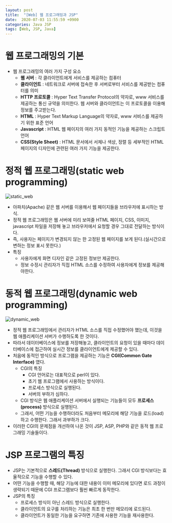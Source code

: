 ```yaml
---
layout: post
title:  "[Web] 웹 프로그래밍과 JSP"
date:  2020-07-03 11:55:59 +0900
categories: Java JSP
tags: [Web, JSP, Java]
---
```


# 웹 프로그래밍의 기본
   - 웹 프로그래밍의 여러 가지 구성 요소
        + **웹 서버** : 각 클라이언트에게 서비스를 제공하는 컴퓨터
        + **클라이언트** : 네트워크로 서버에 접속한 후 서버로부터 서비스를 제공받는 컴퓨터를 의미
        + **HTTP 프로토콜** : Hyper Text Transfer Protocol의 약자로, www 서비스를 제공하는 통신 규약을 의미한다.
        웹 서버와 클라이언트는 이 프로토콜을 이용해 정보를 주고받는다.
        + **HTML** : Hyper Text Markup Language의 약자로, www 서비스를 제공하기 위한 표준 언어
        + **Javascript** : HTML 웹 페이지의 여러 가지 동적인 기능을 제공하는 스크립트 언어
        + **CSS(Style Sheet)** : HTML 문서에서 서체나 색상, 정렬 등 세부적인 HTML 페이지의 디자인에 관련된 여러 가지 기능을 제공한다.
        
# 정적 웹 프로그래밍(static web programming)
![static_web](https://user-images.githubusercontent.com/43199318/86431241-3c3d8a00-bd2f-11ea-9041-933c45cc31c1.png "정적 웹")
   - 아파치(Apache) 같은 웹 서버를 이용해서 웹 페이지들을 브라우저에 표시하는 방식.
   - 정적 웹 프로그래밍은 웹 서버에 미리 보여줄 HTML 페이지, CSS, 이미지, javascript 파일을 저장해 놓고
    브라우저에서 요청할 경우 그대로 전달하는 방식이다.
   - 즉, 사용자는 페이지가 변경되지 않는 한 고정된 웹 페이지를 보게 된다.(실시간으로 변하는 정보 표시 못한다.)
   - 특징
        + 사용자에게 화면 디자인 같은 고정된 정보만 제공한다.
        + 정보 수정시 관리자가 직접 HTML 소스를 수정하여 사용자에게 정보를 제공해야한다.
        
# 동적 웹 프로그래밍(dynamic web programming)
![dynamic_web](https://user-images.githubusercontent.com/43199318/86431206-1d3ef800-bd2f-11ea-815b-db0b3e6e7351.png "동적 웹")
   - 정적 웹 프로그래밍에서 관리자가 HTML 소스를 직접 수정했어야 했는데, 이것을 웹 애플리케이션 서버가 수행하도록 한 것이다.
   - 따라서 데이터베이스에 정보를 저장해놓고, 클라이언트의 요청이 있을 때마다 데이터베이스에 접근하여 실시간 정보를 클라이언트에게 제공할 수 있다.
   - 처음에 동적인 방식으로 프로그램을 제공하는 기능은 **CGI(Common Gate Interface)** 였다.
        + CGI의 특징
            * CGI 언어로는 대표적으로 perl이 있다.
            * 초기 웹 프로그램에서 사용하는 방식이다.
            * 프로세스 방식으로 실행된다.
            * 서버의 부하가 심하다.
        + CGI 방식은 웹 애플리케이션 서버에서 실행되는 기능들이 모두 **프로세스(process)** 방식으로 실행된다.
        + 그래서, 어떤 기능을 수행하더라도 처음부터 메모리에 해당 기능을 로드(load)하고 수행한다. 그래서 과부하가 크다.
   - 이러한 CGI의 문제점을 개선하여 나온 것이 JSP, ASP, PHP와 같은 동적 웹 프로그래밍 기술들이다.
   
# JSP 프로그램의 특징
   - JSP는 기본적으로 **스레드(Thread)** 방식으로 실행한다. 그래서 CGI 방식보다는 효율적으로 기능을 수행할 수 있다.
   - 어떤 기능을 수행할 때, 해당 기능에 대한 내용이 이미 메모리에 있다면 로드 과정이 생략되기 때문에 CGI 프로그램보다 훨씬 빠르게 동작한다.
   - JSP의 특징
        + 프로세스 방식이 아닌 스레드 방식으로 실행한다.
        + 클라이언트의 요구를 처리하는 기능은 최초 한 번만 메모리에 로드된다.
        + 클라이언트가 동일한 기능을 요구하면 기존에 사용한 기능을 재사용한다.